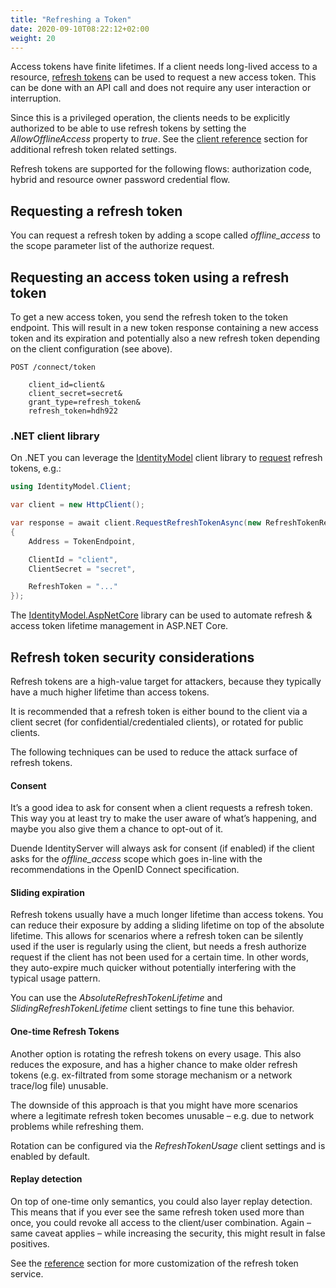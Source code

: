 ```yaml
---
title: "Refreshing a Token"
date: 2020-09-10T08:22:12+02:00
weight: 20
---
```


Access tokens have finite lifetimes. If a client needs long-lived access to a resource, [refresh tokens](https://datatracker.ietf.org/doc/html/rfc6749#section-1.5) can be used to request a new access token. This can be done with an API call and does not require any user interaction or interruption.

Since this is a privileged operation, the clients needs to be explicitly authorized to be able to use refresh tokens by setting the *AllowOfflineAccess* property to *true*. See the [client reference](/identityserver/v5/reference/models/client#refresh-token) section for additional refresh token related settings.

Refresh tokens are supported for the following flows: authorization code, hybrid and resource owner password credential flow.

## Requesting a refresh token
You can request a refresh token by adding a scope called *offline_access* to the scope parameter list of the authorize request.

## Requesting an access token using a refresh token
To get a new access token, you send the refresh token to the token endpoint.
This will result in a new token response containing a new access token and its expiration and potentially also a new refresh token depending on the client configuration (see above).

```text
POST /connect/token

    client_id=client&
    client_secret=secret&
    grant_type=refresh_token&
    refresh_token=hdh922
```

### .NET client library
On .NET you can leverage the [IdentityModel](https://identitymodel.readthedocs.io) client library to [request](https://identitymodel.readthedocs.io/en/latest/client/token.html) refresh tokens, e.g.:

```cs
using IdentityModel.Client;

var client = new HttpClient();

var response = await client.RequestRefreshTokenAsync(new RefreshTokenRequest
{
    Address = TokenEndpoint,

    ClientId = "client",
    ClientSecret = "secret",

    RefreshToken = "..."
});
```

The [IdentityModel.AspNetCore](https://identitymodel.readthedocs.io/en/latest/aspnetcore/web.html) library can be used to automate refresh & access token lifetime management in ASP.NET Core.

## Refresh token security considerations
Refresh tokens are a high-value target for attackers, because they typically have a much higher lifetime than access tokens.

It is recommended that a refresh token is either bound to the client via a client secret (for confidential/credentialed clients), or rotated for public clients.

The following techniques can be used to reduce the attack surface of refresh tokens.

#### Consent
It’s a good idea to ask for consent when a client requests a refresh token. This way you at least try to make the user aware of what’s happening, and maybe you also give them a chance to opt-out of it. 

Duende IdentityServer will always ask for consent (if enabled) if the client asks for the *offline_access* scope which goes in-line with the recommendations in the OpenID Connect specification.

#### Sliding expiration
Refresh tokens usually have a much longer lifetime than access tokens. You can reduce their exposure by adding a sliding lifetime on top of the absolute lifetime. This allows for scenarios where a refresh token can be silently used if the user is regularly using the client, but needs a fresh authorize request if the client has not been used for a certain time. In other words, they auto-expire much quicker without potentially interfering with the typical usage pattern.

You can use the *AbsoluteRefreshTokenLifetime* and *SlidingRefreshTokenLifetime* client settings to fine tune this behavior.

#### One-time Refresh Tokens
Another option is rotating the refresh tokens on every usage. This also reduces the exposure, and has a higher chance to make older refresh tokens (e.g. ex-filtrated from some storage mechanism or a network trace/log file) unusable.

The downside of this approach is that you might have more scenarios where a legitimate refresh token becomes unusable – e.g. due to network problems while refreshing them.

Rotation can be configured via the *RefreshTokenUsage* client settings and is enabled by default.

#### Replay detection
On top of one-time only semantics, you could also layer replay detection. This means that if you ever see the same refresh token used more than once, you could revoke all access to the client/user combination. Again – same caveat applies – while increasing the security, this might result in false positives.

See the [reference](/identityserver/v5/reference/services/refresh_token_service) section for more customization of the refresh token service.

